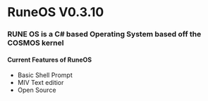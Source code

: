 # RuneOS V0.3.10

### RUNE OS is a C# based Operating System based off the COSMOS kernel

#### Current Features of RuneOS
* Basic Shell Prompt
* MIV Text editior
* Open Source 
